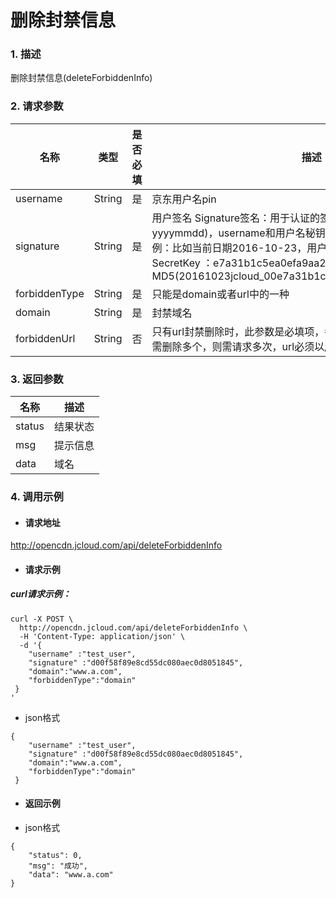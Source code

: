 # **删除封禁信息**
### 1. 描述

删除封禁信息(deleteForbiddenInfo)

### 2. 请求参数

| **名称**      | **类型** | **是否必填** | **描述**                          |
| ----------- | ------ | -------- | ------------------------------- |
| username      | String | 是        | 京东用户名pin                          |
| signature  | String | 是        | 用户签名    Signature签名：用于认证的签名信息,签名算法: 日期(格式为 yyyymmdd)，username和用户名秘钥相加的字符串的md5值。签名示例：比如当前日期2016-10-23，用户pin: jcloud_00 ,用户秘钥SecretKey ：e7a31b1c5ea0efa9aa2f29c6559f7d61那签名为MD5(20161023jcloud_00e7a31b1c5ea0efa9aa2f29c6559f7d61)                |
| forbiddenType   | String | 是        | 只能是domain或者url中的一种 |
| domain      | String | 是        | 封禁域名 |
| forbiddenUrl   | String | 否        |只有url封禁删除时，此参数是必填项，每次只能删除封禁一个URL，如需删除多个，则需请求多次，url必须以/开头  |

### 3. 返回参数

| **名称**         | **描述**               |
| -------------- | -------------------- |
| status      | 结果状态                 |
| msg | 提示信息                   |
| data        | 域名                 |


### 4. 调用示例

- #### 请求地址
http://opencdn.jcloud.com/api/deleteForbiddenInfo

- #### 请求示例
##### curl请求示例：
```
curl -X POST \
  http://opencdn.jcloud.com/api/deleteForbiddenInfo \
  -H 'Content-Type: application/json' \
  -d '{
    "username" :"test_user",
    "signature" :"d00f58f89e8cd55dc080aec0d8051845",
    "domain":"www.a.com",
    "forbiddenType":"domain"
 }
'
```


* json格式

```
{
    "username" :"test_user",
    "signature" :"d00f58f89e8cd55dc080aec0d8051845",
    "domain":"www.a.com",
    "forbiddenType":"domain"
 }
 ```

- #### 返回示例

* json格式

```
{
    "status": 0,
    "msg": "成功",
    "data": "www.a.com"
}

```
